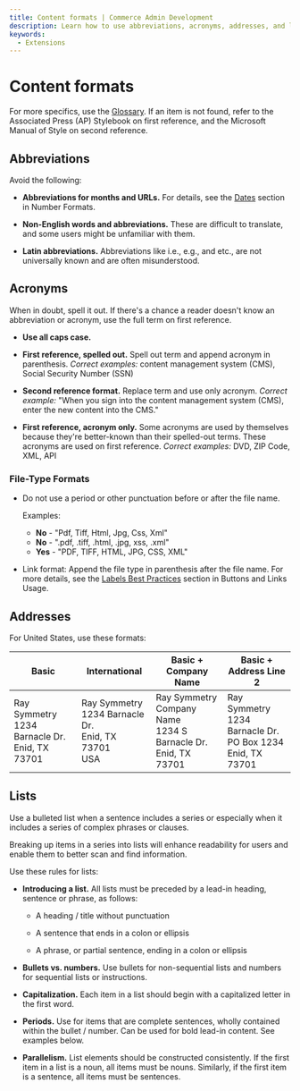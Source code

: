 ```yaml
---
title: Content formats | Commerce Admin Development
description: Learn how to use abbreviations, acronyms, addresses, and lists in the Adobe Commerce and Magento Open Source Admin application.
keywords:
  - Extensions
---
```


# Content formats

For more specifics, use the [Glossary](https://experienceleague.adobe.com/en/docs/commerce-operations/implementation-playbook/glossary). If an item is not found, refer to the Associated Press (AP) Stylebook on first reference, and the Microsoft Manual of Style on second reference.

## Abbreviations

Avoid the following:

*  **Abbreviations for months and URLs.**  For details, see the [Dates](number-formats.md#dates-and-times) section in Number Formats.

*  **Non-English words and abbreviations.** These are difficult to translate, and some users might be unfamiliar with them.

*  **Latin abbreviations.** Abbreviations like i.e., e.g., and etc., are not universally known and are often misunderstood.

## Acronyms

When in doubt, spell it out. If there's a chance a reader doesn't know an abbreviation or acronym, use the full term on first reference.

*  **Use all caps case.**

*  **First reference, spelled out.** Spell out term and append acronym in parenthesis. *Correct examples:* content management system (CMS), Social Security Number (SSN)

*  **Second reference format.** Replace term and use only acronym. *Correct example:* "When you sign into the content management system (CMS), enter the new content into the CMS."

*  **First reference, acronym only.** Some acronyms are used by themselves because they're better-known than their spelled-out terms. These acronyms are used on first reference. *Correct examples:* DVD, ZIP Code, XML, API

### File-Type Formats

*  Do not use a period or other punctuation before or after the file name.

   Examples:

   *  **No** - "Pdf, Tiff, Html, Jpg, Css, Xml"
   *  **No** - ".pdf, .tiff, .html, .jpg, xss, .xml"
   *  **Yes** - "PDF, TIFF, HTML, JPG, CSS, XML"

*  Link format: Append the file type in parenthesis after the file name. For more details, see the [Labels Best Practices](buttons-and-links.md#labels-best-practices) section in Buttons and Links Usage.

## Addresses

For United States, use these formats:

<table>
<thead>
  <tr>
    <th>Basic</th>
    <th>International</th>
    <th>Basic +<br />Company Name</th>
    <th>Basic +<br />Address Line 2</th>
  </tr>
</thead>
<tbody>
  <tr>
    <td>Ray Symmetry<br /> 1234 Barnacle Dr.<br /> Enid, TX 73701</td>
    <td>Ray Symmetry<br /> 1234 Barnacle Dr.<br /> Enid, TX 73701<br /> USA</td>
    <td>Ray Symmetry<br /> Company Name<br /> 1234 S Barnacle Dr.<br /> Enid, TX 73701</td>
    <td>Ray Symmetry<br /> 1234 Barnacle Dr.<br /> PO Box 1234<br /> Enid, TX 73701</td>
  </tr>
</tbody>
</table>

## Lists

Use a bulleted list when a sentence includes a series or especially when it includes a series of complex phrases or clauses.

Breaking up items in a series into lists will enhance readability for users and enable them to better scan and find information.

Use these rules for lists:

*  **Introducing a list.** All lists must be preceded by a lead-in heading, sentence or phrase, as follows:

   *  A heading / title without punctuation

   *  A sentence that ends in a colon or ellipsis

   *  A phrase, or partial sentence, ending in a colon or ellipsis

*  **Bullets vs. numbers.** Use bullets for non-sequential lists and numbers for sequential lists or instructions.

*  **Capitalization.** Each item in a list should begin with a capitalized letter in the first word.

*  **Periods.** Use for items that are complete sentences, wholly contained within the bullet / number. Can be used for bold lead-in content. See examples below.

*  **Parallelism.** List elements should be constructed consistently. If the first item in a list is a noun, all items must be nouns. Similarly, if the first item is a sentence, all items must be sentences.
